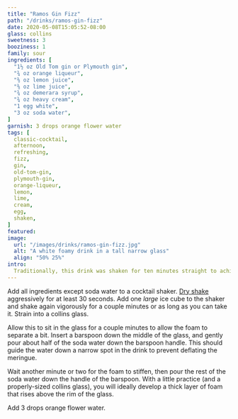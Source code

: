 ```yaml
---
title: "Ramos Gin Fizz"
path: "/drinks/ramos-gin-fizz"
date: 2020-05-08T15:05:52-08:00
glass: collins
sweetness: 3
booziness: 1
family: sour
ingredients: [
  "1½ oz Old Tom gin or Plymouth gin",
  "¾ oz orange liqueur",
  "⅜ oz lemon juice",
  "⅜ oz lime juice",
  "¾ oz demerara syrup",
  "¾ oz heavy cream",
  "1 egg white",
  "3 oz soda water",
]
garnish: 3 drops orange flower water
tags: [
  classic-cocktail,
  afternoon,
  refreshing,
  fizz,
  gin,
  old-tom-gin,
  plymouth-gin,
  orange-liqueur,
  lemon,
  lime,
  cream,
  egg,
  shaken,
]
featured:
image:
  url: "/images/drinks/ramos-gin-fizz.jpg"
  alt: "A white foamy drink in a tall narrow glass"
  align: "50% 25%"
intro:
  Traditionally, this drink was shaken for ten minutes straight to achieve an impressive foam that rises above the rim of the glass. Thankfully, we’ve since developed techniques to make this a bit easier.
---
```

Add all ingredients except soda water to a cocktail shaker.
[Dry shake](/techniques/shaking#dry-shaking) aggressively for at least 30 seconds.
Add one _large_ ice cube to the shaker and shake again vigorously for a couple minutes or as long as you can take it.
Strain into a collins glass.

Allow this to sit in the glass for a couple minutes to allow the foam to separate a bit.
Insert a barspoon down the middle of the glass, and gently pour about half of the soda water down the barspoon handle.
This should guide the water down a narrow spot in the drink to prevent deflating the meringue.

Wait another minute or two for the foam to stiffen, then pour the rest of the soda water down the handle of the barspoon.
With a little practice (and a properly-sized collins glass), you will ideally develop a thick layer of foam that rises above the rim of the glass.

Add 3 drops orange flower water.
